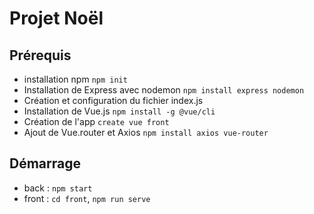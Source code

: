 # Projet Noël
## Prérequis
- installation npm ```npm init```
- Installation de Express avec nodemon
```npm install express nodemon```
- Création et configuration du fichier index.js
- Installation de Vue.js ```npm install -g @vue/cli```
- Création de l'app ```create vue front```
- Ajout de Vue.router et Axios ```npm install axios vue-router```

## Démarrage

- back : ```npm start```
- front : ```cd front```, ```npm run serve```